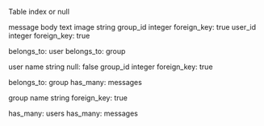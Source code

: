 
Table                 index or null

message
body       text
image      string
group_id   integer    foreign_key: true
user_id    integer    foreign_key: true

belongs_to: user
belongs_to: group


user
name      string      null: false
group_id  integer     foreign_key: true

belongs_to: group
has_many: messages


group
name     string       foreign_key: true

has_many: users
has_many: messages